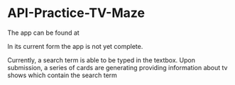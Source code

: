 # API-Practice-TV-Maze

The app can be found at 

In its current form the app is not yet complete.

Currently, a search term is able to be typed in the textbox. Upon submission, a series of cards are generating providing information about tv shows which contain the search term
